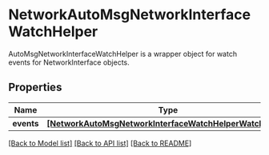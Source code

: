 # NetworkAutoMsgNetworkInterfaceWatchHelper

AutoMsgNetworkInterfaceWatchHelper is a wrapper object for watch events for NetworkInterface objects.
## Properties
Name | Type | Description | Notes
------------ | ------------- | ------------- | -------------
**events** | [**[NetworkAutoMsgNetworkInterfaceWatchHelperWatchEvent]**](NetworkAutoMsgNetworkInterfaceWatchHelperWatchEvent.md) |  | [optional] 

[[Back to Model list]](../README.md#documentation-for-models) [[Back to API list]](../README.md#documentation-for-api-endpoints) [[Back to README]](../README.md)



